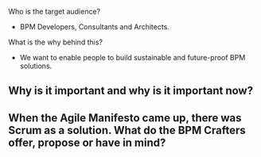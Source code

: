 Who is the target audience? 
- BPM Developers, Consultants and Architects.

What is the why behind this? 
- We want to enable people to build sustainable and future-proof BPM solutions.

Why is it important and why is it important now? 
- 

When the Agile Manifesto came up, there was Scrum as a solution. What do the BPM Crafters offer, propose or have in mind?
- 